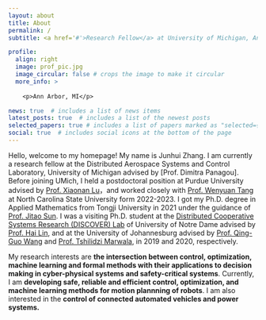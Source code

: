 ```yaml
---
layout: about
title: About
permalink: /
subtitle: <a href='#'>Research Fellow</a> at University of Michigan, Ann Arbor

profile:
  align: right
  image: prof_pic.jpg
  image_circular: false # crops the image to make it circular
  more_info: >
  
    <p>Ann Arbor, MI</p>

news: true  # includes a list of news items
latest_posts: true  # includes a list of the newest posts
selected_papers: true # includes a list of papers marked as "selected={true}"
social: true  # includes social icons at the bottom of the page
---
```


Hello, welcome to my homepage! My name is Junhui Zhang. I am currently a research fellow at the Distributed Aerospace Systems and Control Laboratory, University of Michigan advised by [Prof. Dimitra Panagou]. Before joining UMich, I held a postdoctoral position at Purdue University advised by [Prof. Xiaonan Lu](https://sites.temple.edu/ecexiaonanlu/people/)，and worked closely with [Prof. Wenyuan Tang](https://tangwenyuan.github.io/) at North Carolina State University form 2022-2023. I got my Ph.D. degree in Applied Mathematics from Tongji University in 2021 under the guidance of [Prof. Jitao Sun](https://math.tongji.edu.cn/info/1147/8803.htm). I was a visiting Ph.D. student at the [Distributed Cooperative Systems Research (DISCOVER) Lab](https://sites.google.com/a/nd.edu/discoverlab/) of University of Notre Dame advised by [Prof. Hai Lin](https://www3.nd.edu/~hlin1/), and at the University of Johannesburg advised by [Prof. Qing-Guo Wang](https://www.uj.ac.za/members/prof-qing-guo-wang/) and [Prof. Tshilidzi Marwala](https://en.m.wikipedia.org/wiki/Tshilidzi_Marwala), in 2019 and 2020, respectively. 

My research interests are  **the intersection between control, optimization, machine learning and formal methods with their applications to decision making in cyber-physical systems and safety-critical systems**. Currently, I am **developing safe, reliable and efficient control, optimization, and machine learning methods for motion plannning of robots**. I am also interested in the **control of connected automated vehicles and power systems.**

